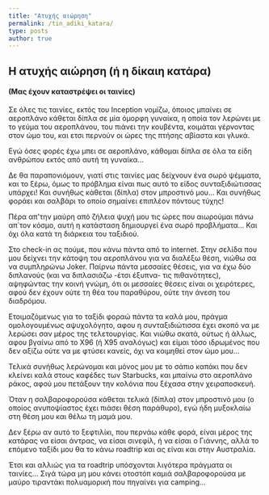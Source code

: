 ```yaml
---
title: "Ατυχής αιώρηση"
permalink: /tin_adiki_katara/
type: posts
author: true
---
```


## Η ατυχής αιώρηση (ή η δίκαιη κατάρα)

#### (Μας έχουν καταστρέψει οι ταινίες)

Σε όλες τις ταινίες, εκτός του Inception νομίζω, όποιος μπαίνει σε αεροπλάνο κάθεται δίπλα σε μία όμορφη γυναίκα, η οποία τον λερώνει με το γεύμα του αεροπλάνου, του πιάνει την κουβέντα, κοιμάται γέρνοντας στον ώμο του, και ετσι περνούν οι ώρες της πτήσης αβίαστα και γλυκά.

Εγώ όσες φορές έχω μπει σε αεροπλάνο, κάθομαι δίπλα σε όλα τα είδη ανθρώπου εκτός από αυτή τη γυναίκα...

Δε θα παραπονιόμουν, γιατί στις ταινίες μας δείχνουν ένα σωρό ψέμματα, και το ξέρω, όμως το πρόβλημα είναι πως αυτό το είδος συνταξιδιώτισσας υπάρχει! Και συνήθως κάθεται (δίπλα) στον μπροστινό μου… Και συνήθως φοράει και σαλβάρι το οποίο σημαίνει επιπλέον πόντους τύχης!

Πέρα απ'την μαύρη από ζήλεια ψυχή μου τις ώρες που αιωρούμαι πάνω απ΄τον κόσμο, αυτή η κατάσταση δημιουργεί ένα σωρό προβλήματα… Και όχι όλα κατά τη διάρκεια του ταξιδιού.

Στο check-in ας πούμε, που κάνω πάντα από το internet. Στην σελίδα που μου δείχνει την κάτοψη του αεροπλάνου για να διαλέξω θέση, νιώθω σα να συμπληρώνω Joker. Παίρνω πάντα μεσσαίες θέσεις, για να έχω δύο διπλανούς (και να διπλασιάζω -έτσι έξυπνα- τις πιθανότητες), αψηφώντας την κοινή γνώμη, ότι οι μεσσαίες θέσεις είναι οι χειρότερες, αφού δεν έχουν ούτε τη θέα του παραθύρου, ούτε την άνεση του διαδρόμου.

Ετοιμαζόμενως για το ταξίδι φοραώ πάντα τα καλά μου, πράγμα ομολογουμένως αψυχολόγητο, αφου η συνταξιδιώτισσα έχει σκοπό να με λερώσει σαν μέρος της τελετουργίας. Και νιώθω σκατά, ούτως ή άλλως, αφου βγαίνω από το Χ96 (ή Χ95 αναλόγως) και είμαι τόσο ιδρωμένος που δεν αξίζω ούτε να με φτύσει κανείς, όχι να κοιμηθεί στον ώμο μου...

Τελικά συνήθως λερώνομαι και μόνος μου με το σάπιο καπάκι που δεν κλείνει καλά στους καφέδες των Starbucks, και μπαίνω στο αεροπλάνο ράκος, αφού μου πετάξουν την κολόνια που ξέχασα στην χειραποσκευή.

Όταν η σαλβαροφορούσα κάθεται τελικά (δίπλα) στον μπροστινό μου (ο οποίος ανυποψίαστος έχει πιάσει θέση παράθυρο), εγώ ήδη μυξοκλαίω στη θέση μου και θέλω τη μαμά μου.

Δεν ξέρω αν αυτό το ξεφτιλίκι, που περνάω κάθε φορά, είναι μέρος της κατάρας να είσαι άντρας, να είσαι σινεφίλ, ή να είσαι ο Γιάννης, αλλά το επόμενο ταξίδι μου θα το κάνω roadtrip και ας είναι και στην Αυστραλία.

Έτσι και αλλιώς για τα roadtrip υπόσχονται λιγότερα πράγματα οι ταινίες… Σιγά τώρα μη μου κάνει οτοστόπ καμιά σαλβαροφορούσα με μαύρο τιραντάκι πολυαμορική που πηγαίνει για camping...
